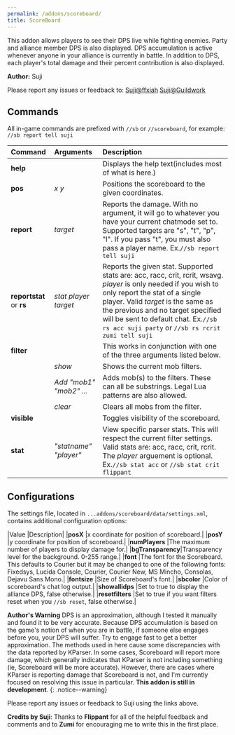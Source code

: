 ```yaml
---
permalink: /addons/scoreboard/
title: ScoreBoard
---
```


This addon allows players to see their DPS live while fighting enemies. Party and alliance member DPS is also displayed. DPS accumulation is active whenever anyone in your alliance is currently in battle. In addition to DPS, each player's total damage and their percent contribution is also displayed.

**Author:** Suji

Please report any issues or feedback to: [Suji@ffxiah](http://www.ffxiah.com/player/Phoenix/Suji) [Suji@Guildwork](http://guildwork.com/characters/ffxi/phoenix/suji)

## Commands
All in-game commands are prefixed with `//sb` or `//scoreboard`, for example: `//sb report tell suji`

|Command                 |Arguments                   |Description|
|:---|:---|:---|
|**help**                |                            |Displays the help text(includes most of what is here.)|
|**pos**                 |*x* *y*                 |Positions the scoreboard to the given coordinates.|
|**report**              |*target*                |Reports the damage. With no argument, it will go to whatever you have your current chatmode set to. Supported targets are "s", "t", "p", "l". If you pass "t", you must also pass a player name. Ex.`//sb report tell suji`|
|**reportstat** or **rs**|*stat* *player* *target*|Reports the given stat. Supported stats are: acc, racc, crit, rcrit, wsavg. *player* is only needed if you wish to only report the stat of a single player. Valid *target* is the same as the previous and no target specified will be sent to default chat. Ex.`//sb rs acc suji party` or `//sb rs rcrit zumi tell suji`|
|**filter**              |                            |This works in conjunction with one of the three arguments listed below.|
|                    |*show*                    |Shows the current mob filters.|
|                    |*Add "mob1" "mob2" ...*   |Adds mob(s) to the filters. These can all be substrings. Legal Lua patterns are also allowed.|
|                    |*clear*                   |Clears all mobs from the filter.|
|**visible**             |                            |Toggles visibility of the scoreboard.|
|**stat**                |*"statname" "player"*     |View specific parser stats. This will respect the current filter settings. Valid stats are: acc, racc, crit, rcrit. The *player* arguement is optional. Ex.`//sb stat acc` or `//sb stat crit flippant`|

## Configurations

The settings file, located in `...addons/scoreboard/data/settings.xml`, contains additional configuration options: 

|Value             |Description|
|**posX**          |x coordinate for position of scoreboard.| 
|**posY**          |y coordinate for position of scoreboard.|
|**numPlayers**    |The maximum number of players to display damage for.|
|**bgTransparency**|Transparency level for the background. 0-255 range.|
|**font**          |The font for the Scoreboard. This defaults to Courier but it may be changed to one of the following fonts: Fixedsys, Lucida Console, Courier, Courier New, MS Mincho, Consolas, Dejavu Sans Mono.|
|**fontsize**      |Size of Scoreboard's font.|
|**sbcolor**       |Color of scoreboard's chat log output.| 
|**showallidps**   |Set to true to display the alliance DPS, false otherwise.|
|**resetfilters**  |Set to true if you want filters reset when you `//sb reset`, false otherwise.|

**Author's Warning** DPS is an approximation, although I tested it manually and found it to be very accurate. Because DPS accumulation is based on the game's notion of when you are in battle, if someone else engages before you, your DPS will suffer. Try to engage fast to get a better approximation. The methods used in here cause some discrepancies with the data reported by KParser. In some cases, Scoreboard will report more damage, which generally indicates that KParser is not including something (ie, Scoreboard will be more accurate). However, there are cases where KParser is reporting damage that Scoreboard is not, and I'm currently focused on resolving this issue in particular. **This addon is still in development**. 
{: .notice--warning}

Please report any issues or feedback to Suji using the links above.

**Credits by Suji**: Thanks to **Flippant** for all of the helpful feedback and comments and to **Zumi** for encouraging me to write this in the first place.